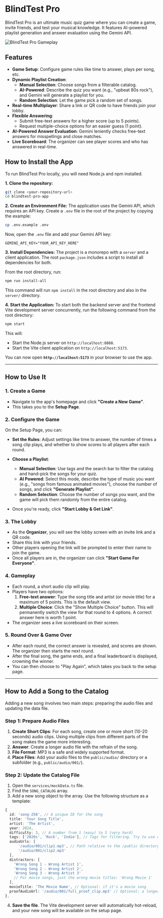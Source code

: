 
# BlindTest Pro

BlindTest Pro is an ultimate music quiz game where you can create a game, invite friends, and test your musical knowledge. It features AI-powered playlist generation and answer evaluation using the Gemini API.

![BlindTest Pro Gameplay](https://storage.googleapis.com/maker-suite-media/mol-web-gallery/gallery-Makin-it-so-img-1.gif)

## Features

- **Game Setup**: Configure game rules like time to answer, plays per song, etc.
- **Dynamic Playlist Creation**:
    - **Manual Selection**: Choose songs from a filterable catalog.
    - **AI-Powered**: Describe the quiz you want (e.g., "upbeat 80s rock"), and Gemini will generate a playlist for you.
    - **Random Selection**: Let the game pick a random set of songs.
- **Real-time Multiplayer**: Share a link or QR code to have friends join your lobby.
- **Flexible Answering**:
    - Submit free-text answers for a higher score (up to 5 points).
    - Request multiple-choice options for an easier guess (1 point).
- **AI-Powered Answer Evaluation**: Gemini leniently checks free-text answers for misspellings and close matches.
- **Live Scoreboard**: The organizer can see player scores and who has answered in real-time.

## How to Install the App

To run BlindTest Pro locally, you will need Node.js and npm installed.

**1. Clone the repository:**
```bash
git clone <your-repository-url>
cd blindtest-pro-app
```

**2. Create an Environment File:**
The application uses the Gemini API, which requires an API key.
Create a `.env` file in the root of the project by copying the example:
```bash
cp .env.example .env
```
Now, open the `.env` file and add your Gemini API key:
```
GEMINI_API_KEY="YOUR_API_KEY_HERE"
```

**3. Install Dependencies:**
The project is a monorepo with a `server` and a client application. The root `package.json` includes a script to install all dependencies for both.

From the root directory, run:
```bash
npm run install-all
```
This command will run `npm install` in the root directory and also in the `server/` directory.

**4. Start the Application:**
To start both the backend server and the frontend Vite development server concurrently, run the following command from the root directory:
```bash
npm start
```
This will:
- Start the Node.js server on `http://localhost:8080`.
- Start the Vite client application on `http://localhost:5173`.

You can now open **`http://localhost:5173`** in your browser to use the app.

---

## How to Use It

### 1. Create a Game
- Navigate to the app's homepage and click **"Create a New Game"**.
- This takes you to the **Setup Page**.

### 2. Configure the Game
On the Setup Page, you can:
- **Set the Rules**: Adjust settings like time to answer, the number of times a song clip plays, and whether to show scores to all players after each round.
- **Choose a Playlist**:
    - **Manual Selection**: Use tags and the search bar to filter the catalog and hand-pick the songs for your quiz.
    - **AI Powered**: Select this mode, describe the type of music you want (e.g., "songs from famous animated movies"), choose the number of songs, and click **"Generate Playlist"**.
    - **Random Selection**: Choose the number of songs you want, and the game will pick them randomly from the entire catalog.

- Once you're ready, click **"Start Lobby & Get Link"**.

### 3. The Lobby
- As the **Organizer**, you will see the lobby screen with an invite link and a QR code.
- Share this link with your friends.
- Other players opening the link will be prompted to enter their name to join the game.
- Once all players are in, the organizer can click **"Start Game For Everyone"**.

### 4. Gameplay
- Each round, a short audio clip will play.
- Players have two options:
    1.  **Free-text answer**: Type the song title and artist (or movie title) for a maximum of 5 points. This is the default view.
    2.  **Multiple Choice**: Click the "Show Multiple Choice" button. This will permanently switch the view for that round to 4 options. A correct answer here is worth 1 point.
- The organizer sees a live scoreboard on their screen.

### 5. Round Over & Game Over
- After each round, the correct answer is revealed, and scores are shown. The organizer then starts the next round.
- After the final song, the game ends, and a final leaderboard is displayed, crowning the winner.
- You can then choose to "Play Again", which takes you back to the setup page.

---

## How to Add a Song to the Catalog

Adding a new song involves two main steps: preparing the audio files and updating the data file.

### Step 1: Prepare Audio Files
1.  **Create Short Clips**: For each song, create one or more short (10-20 seconds) audio clips. Using multiple clips from different parts of the song makes the game more interesting.
2.  **Answer**: Create a longer audio file with the refrain of the song.
3.  **File Format**: MP3 is a safe and widely supported format.
4.  **Place Files**: Add your audio files to the `public/audio/` directory or a subfolder (e.g., `public/audio/001/`).


### Step 2: Update the Catalog File
1.  Open the `services/mockData.ts` file.
2.  Find the `SONG_CATALOG` array.
3.  Add a new song object to the array. Use the following structure as a template:

```typescript
{
  id: 'song-258', // A unique ID for the song
  title: 'Your Song Title',
  artist: 'The Artist',
  year: 2024,
  difficulty: 3, // A number from 1 (easy) to 5 (very hard)
  tags: ['2020s', 'Rock', 'Indie'], // Tags for filtering. Try to use existing ones.
  audioUrls: [
      '/audio/001/clip1.mp3', // Path relative to the /public directory
      '/audio/001/clip2.mp3'
  ],
  distractors: [
    'Wrong Song 1 - Wrong Artist 1',
    'Wrong Song 2 - Wrong Artist 2',
    'Wrong Song 3 - Wrong Artist 3'
    // For movie songs, just the wrong movie titles: 'Wrong Movie 1'
  ],
  movieTitle: 'The Movie Name', // Optional: if it's a movie song
  proofAudioUrl: '/audio/001/full_proof_clip.mp3' // Optional: a longer clip for the organizer to play
},
```

4.  **Save the file**. The Vite development server will automatically hot-reload, and your new song will be available on the setup page.